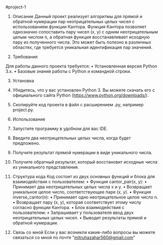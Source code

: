 #project-1

1. Описание
Данный проект реализует алгоритмы для прямой и обратной нумерации пар неотрицательных целых чисел с использованием функции Кантора.
Функция Кантора позволяет однозначно сопоставить пару чисел (x, y) с одним неотрицательным целым числом n, а обратная функция восстанавливает исходную пару из полученного числа.
Это может быть полезно в различных областях, где требуется уникальная идентификация пар значений.

2. Требования

Для работы данного проекта требуется:
• Установленная версия Python 3.x.
• Базовые знания работы с Python и командной строки.

3. Установка
1. Убедитесь, что у вас установлен Python 3. Вы можете скачать его с официального сайта Python (https://www.python.org/downloads/).
2. Скопируйте код проекта в файл с расширением .py, например project.py.

4. Использование
1. Запустите программу в удобном для вас IDE.
2. Введите два неотрицательных целых числа, когда будет предложено.
3. Получите результат прямой нумерации в виде уникального числа.
4. Получите обратный результат, который восстановит исходные числа из уникального представления.

5. Структура кода
Код состоит из двух основных функций и блока для взаимодействия с пользователем:
• Функция cantor_pair(x, y): 
  • Принимает два неотрицательных целых числа x и y.
  • Возвращает уникальное целое число, соответствующее паре (x, y).
• Функция inverse_cantor(n): 
  • Принимает одно неотрицательное целое число n.
  • Возвращает пару (x, y), которая соответствует этому числу согласно функции Кантора.
• Блок взаимодействия с пользователем: 
  • Запрашивает у пользователя ввод двух неотрицательных целых чисел.
  • Выводит результаты прямой и обратной нумерации.

6. Связь со мной
   Если у вас возникли какие-либо вопросы вы можете связаться со мной по почте "mitruhazahar560@gmail.com"
   
